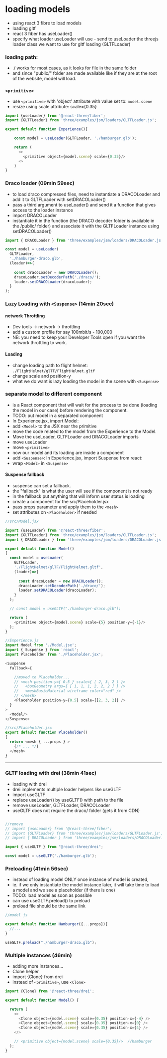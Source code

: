 # loading models

- using react 3 fibre to load models
- loading gltf
- react 3 fiber has useLoader()
- specify what loader useLoader will use - send to useLoader the threejs loader class we want to use for gltf loading (GLTFLoader)

### loading path:

- ./ works for most cases, as it looks for file in the same folder
- and since "public/" folder are made available like if they are at the root of the website, model will load.

### `<primitive>`

- use `<primitive>` with 'object' attribute with value set to: `model.scene`
- resize using scale attribute: scale={0.35}

```js
import {useLoader} from '@react-three/fiber';
import {GLTFLoader} from 'three/examples/jsm/loaders/GLTFLoader.js';

export default function Experience(){

    const model = useLoader(GLTFLoader, './hamburger.glb');

    return (
      <>
        <primitive object={model.scene} scale={0.35}/>
      <>
    )
}
```

### Draco loader (09min 59sec)
- to load draco compressed files, need to instantiate a DRACOLoader and add it to GLTFLoader with setDRACOLoader()
- pass a third argument to useLoader() and send it a function that gives access to the loader instance
- import DRACOLoader
- instantiate it in the function (the DRACO decoder folder is available in the /public/ folder) and associate it with the GLTFLoader instance using setDRACOLoader()

```js
import { DRACOLoader } from 'three/examples/jsm/loaders/DRACOLoader.js';

const model = useLoader(
  GLTFLoader, 
  './hamburger-draco.glb',
  (loader)=>{
    
    const dracoLoader = new DRACOLoader();
    dracoLoader.setDecoderPath('./draco/');
    loader.setDRACOLoader(dracoLoader);
  }  
);
```

### Lazy Loading with `<Suspense>` (14min 20sec)

#### network Throttling
- Dev tools -> network -> throttling
- add a custom profile for say 100mbit/s - 100,000
- NB: you need to keep your Developer Tools open if you want the network throttling to work.

#### Loading
- change loading path to flight helmet: `./FlightHelmet/glTF/FlightHelmet.gltf`
- change scale and position-y
- what we do want is lazy loading the model in the scene with `<Suspense>`

### separate model to different component
- <Suspense> is a React component that will wait for the process to be done (loading the model in our case) before rendering the component.
- TODO: put model in a separated component
- In Experience.jsx, import Model:
- add `<Model>` to the JSX near the primitive
- move the code related to the model from the Experience to the Model. 
- Move the useLoader, GLTFLoader and DRACOLoader imports
- move useLoader
- move `<primitive>`
- now our model and its loading are inside a component
- add `<Suspense>`: In Experience.jsx, import Suspense from react:
- wrap `<Model>` in `<Suspense>`

#### Suspense fallback
- suspense can set a fallback.
- the "fallback" is what the user will see if the component is not ready
- in the fallback put anything that will inform user status is loading
- create a component for the src/Placeholder.jsx
- pass props parameter and apply them to the `<mesh>`
- set attributes on `<Placeholder>` if needed

```js
//src/Model.jsx

import {useLoader} from '@react-three/fiber';
import {GLTFLoader} from 'three/examples/jsm/loaders/GLTFLoader.js';
import { DRACOLoader } from 'three/examples/jsm/loaders/DRACOLoader.js';

export default function Model()
{
  const model = useLoader(
    GLTFLoader, 
    './FlightHelmet/glTF/FlightHelmet.gltf',
    (loader)=>{
      
      const dracoLoader = new DRACOLoader();
      dracoLoader.setDecoderPath('./draco/');
      loader.setDRACOLoader(dracoLoader);
    }  
  );

  // const model = useGLTF("./hamburger-draco.glb");

  return (
    <primitive object={model.scene} scale={5} position-y={-1}/>
  );
}
```

```js
//Experience.js
import Model from './Model.jsx';
import { Suspense } from 'react';
import Placeholder from './Placeholder.jsx';

<Suspense
  fallback={ 

    //moved to Placeholder...
    // <mesh position-y={ 0.5 } scale={ [ 2, 3, 2 ] }>
    //   <boxGeometry args={ [ 1, 1, 1, 2, 2, 2 ] } />
    //   <meshBasicMaterial wireframe color="red" />
    // </mesh> 
    <Placeholder position-y={0.5} scale={[2, 3, 2]} />
  }
>
  <Model/>
</Suspense>

```

```js
//src/Placeholder.jsx
export default function Placeholder()
{
  return <mesh { ...props } >
    {/* ... */}
  </mesh>
}
```
---
### GLTF loading with drei (38min 41sec) 

- loading with drei
- drei implements multiple loader helpers like useGLTF 
- import useGLTF
- replace useLoader() by useGLTF() with path to the file
- remove useLoader, GLTFLoader, DRACOLoader
- useGLTF does not require the draco/ folder (gets it from CDN)

```js

//remove
// import {useLoader} from '@react-three/fiber';
// import {GLTFLoader} from 'three/examples/jsm/loaders/GLTFLoader.js';
// import { DRACOLoader } from 'three/examples/jsm/loaders/DRACOLoader.js';

import { useGLTF } from "@react-three/drei";

const model = useGLTF('./hamburger.glb');

```

### Preloading (41min 56sec)
- instead of loading model ONLY once instance of model is created, 
- ie. if we only instantiate the model instance later, it will take time to load a model and we see a placeholder (if there is one)
- TODO: load model as soon as possible
- can use useGLTF.preload() to preload
- preload file should be the same link 

```js
//model js

export default function Hamburger({...props}){
  //...
}

useGLTF.preload("./hamburger-draco.glb");
```

### Multiple instances (46min)
- adding more instances...
- Clone helper
- import {Clone}  from drei
- instead of `<primitive>`, use `<Clone>`

```js
import {Clone} from '@react-three/drei';

export default function Model() {

  return (
    <>
      <Clone object={model.scene} scale={0.35} position-x={-4} />
      <Clone object={model.scene} scale={0.35} position-x={0} />
      <Clone object={model.scene} scale={0.35} position-x={4} />
    </>

    // <primitive object={model.scene} scale={0.35}/>  //hamburger
  );
}

```